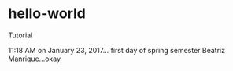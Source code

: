 # hello-world
Tutorial

11:18 AM on January 23, 2017... first day of spring semester
Beatriz Manrique...okay
